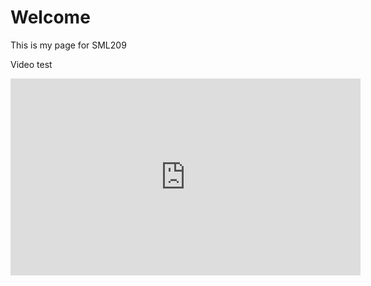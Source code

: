 <h1>Welcome</h1>
<p>This is my page for SML209</p>

Video test

<iframe width="560" height="315" src="https://www.youtube.com/embed/rks_VRZfLFg" frameborder="0" allow="autoplay; encrypted-media" allowfullscreen></iframe>
